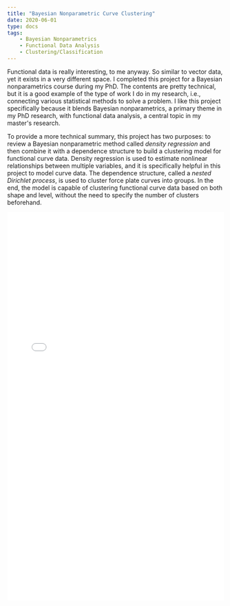 ```yaml
---
title: "Bayesian Nonparametric Curve Clustering"
date: 2020-06-01
type: docs
tags:
    - Bayesian Nonparametrics
    - Functional Data Analysis
    - Clustering/Classification
---
```


Functional data is really interesting, to me anyway. So similar to vector data, yet it exists in a very different space. I completed this project for a Bayesian nonparametrics course during my PhD. The contents are pretty technical, but it is a good example of the type of work I do in my research, i.e., connecting various statistical methods to solve a problem. I like this project specifically because it blends Bayesian nonparametrics, a primary theme in my PhD research, with functional data analysis, a central topic in my master's research.

To provide a more technical summary, this project has two purposes: to review a Bayesian nonparametric method called *density regression* and then combine it with a dependence structure to build a clustering model for functional curve data. Density regression is used to estimate nonlinear relationships between multiple variables, and it is specifically helpful in this project to model curve data. The dependence structure, called a *nested Dirichlet process*, is used to cluster force plate curves into groups. In the end, the model is capable of clustering functional curve data based on both shape and level, without the need to specify the number of clusters beforehand.

<embed src="/projects/bnp_curve_clustering.pdf" type="application/pdf" width="100%" height="900px" />
